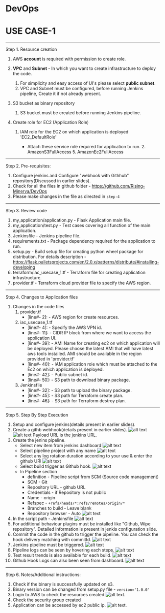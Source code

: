 # DevOps
# USE CASE-1 
---------------------------------------
 

Step 1. Resource creation
    
 1. AWS **account** is required with permission to create role.
 
 2. **VPC** and **Subnet** - In which you want to create infrastructure to deploy the code.
    1. For simplicity and easy access of UI's please select **public subnet**. 
    2. VPC and Subnet must be configured, before running Jenkins pipeline, Create it if not already present.
 3. S3 bucket as binary repository
    1. S3 bucket must be created before running Jenkins pipeline.
 
 4. Create role for EC2 (Application Role)
    1. IAM role for the EC2 on which application is deployed 'EC2_DefaultRole'
        
       - Attach these service role required for application to run.
            2. AmazonS3FullAccess 
            5. AmazonEc2FullAccess   


---------------------------------------

Step 2. Pre-requisites:
     
1. Configure jenkins and Configure "webhook with Githhub" repository(Discussed in earlier slides).
2. Check for all the files in github folder - https://github.com/Rising-Minerva/DevOps
3. Please make changes in the file as directed in ``step-4``

---------------------------------------

Step 3. Review code

 1. my_application/application.py - Flask Application main file.
 2. my_application/test.py - Test cases covering all function of the main application. 
 3. Jenkinsfile - Jenkins pipeline file.
 4. requirements.txt - Package dependency required for the application to run.
 5. setup.py - Build setup file for creating python wheel package for distribution. For details description -https://flask.palletsprojects.com/en/2.0.x/patterns/distribute/#installing-developing
 6. terraform/iac_usecase_1.tf - Terraform file for creating application infrastructure.
 7. provider.tf - Terraform cloud provider file to specify the AWS region. 
 

---------------------------------------

Step 4. Changes to Application files

1. Changes in the code files
     1. provider.tf 
        - [line#- 2]: - AWS region for create resources.
     2. iac_usecase_1.tf 
        - [line#- 4]: - Specify the AWS VPN id.
        - [line#- 11]: - CIDR IP block from where we want to access the application UI.
        - [line#- 39]: - AMI Name for creating ec2 on which application will be deployed. Please choose the latest AMI that will have latest aws tools installed.
                         AMI should be available in the region provided in 'provider.tf'
        - [line#- 40]: - IAM application role which must be attached to the Ec2 on which application is deployed.
        - [line#- 42]: - Public subnet id.
        - [line#- 50]: - S3 path to download binary package.
     3. Jenkinsfile 
        - [line#- 32]: - S3 path to upload the binary package.
        - [line#- 45]: - S3 path for Terraform create plan.
        - [line#- 46]: - S3 path for Terraform destroy plan.


---------------------------------------

Step 5. Step By Step Execution
    
 1. Setup and configure jenkins(details present in earlier slides).
 2. Create a githb webhook(details present in earlier slides).
    ![alt text](images/GithubWebHook.png)
    ![alt text](images/GithubWebHook2.png)
    Payload URL is the jenkins URL.
 3. Create the jenins pipeline.
       - Select new item from jenkins dashboard ![alt text](images/JenkinsNewItem.png)
       - Select pipeline project with any name ![alt text](images/NewJenkinsPipeline.png)
       - Select any log rotation duration according to your use & enter the github URl ![alt text](images/LogRotationAndGithub.png)
       - Select build trigger as Github hook. ![alt text](images/BuildTriggers.png)
       - In Pipeline section 
            - definition - Pipeline script from SCM (Source code management)
            - SCM - Git
            - Repository URL - github URL
            - Credentials - if Repository is not public
            - Name - origin
            - Refspec - `+refs/heads/*:refs/remotes/origin/*`
            - Branches to build - Leave blank
            - Repository browser - Auto
             ![alt text](images/SCM.png)
 4. In the script path - Jenkinsfile 
             ![alt text](images/JenkinsFile.png)
 5. For additional behaviour plugins must be installed like "Github, Wipe repository". Detailed information is present in jenkis configuration slide.
 6. Commit the code in the github to trigger the pipeline. You can check the hook delivery matching with commitId.
              ![alt text](images/HookRecentDelivery.png)   
 7. Jenkins pipeline must be triggered.
              ![alt text](images/PipelineStatus.png) 
 8. Pipeline logs can be seen by hovering each steps.
              ![alt text](images/PipelineLogs.png)
 9. Test result trends is also available for each build.
              ![alt text](images/TestResultTrend.png)              
 10. Github Hook Logs can also been seen from dashboard.
             ![alt text](images/HookLog.png)              
 

---------------------------------------

Step 6. Notes/Additional instructions:
    
 1. Check if the binary is successfully updated on s3.
 2. Binary version can be changed from setup.py file - `version='1.0.0'`
 3. Login to AWS to check the resources created 
             ![alt text](images/ec2.png).
 4. Check the security group created
 5. Application can be accessed by ec2 public ip.
             ![alt text](images/Hello.png).              
    
